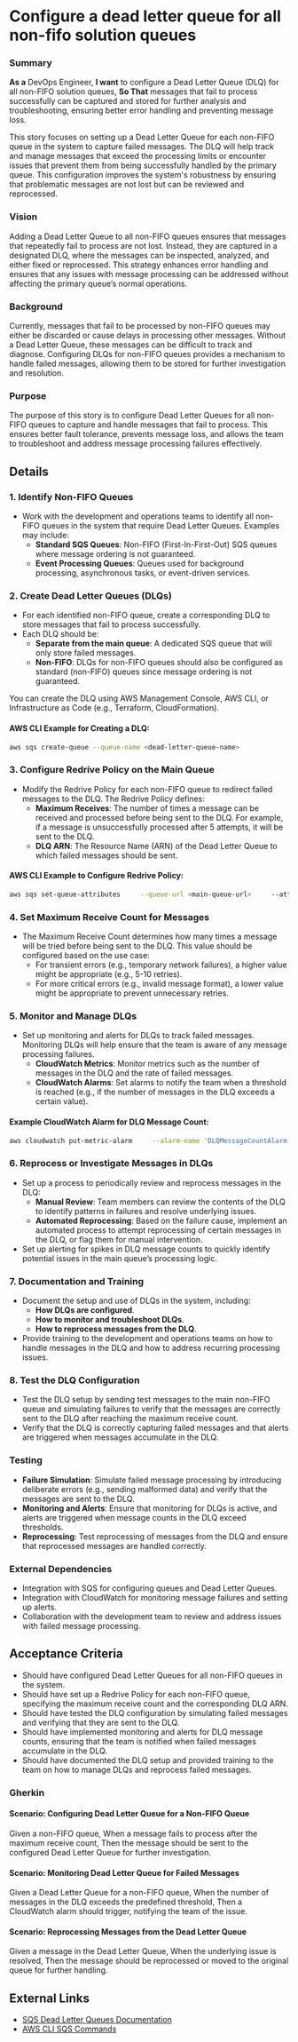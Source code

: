 
# Configure a dead letter queue for all non-fifo solution queues
### Summary
**As a** DevOps Engineer, **I want** to configure a Dead Letter Queue (DLQ) for all non-FIFO solution queues, **So That** messages that fail to process successfully can be captured and stored for further analysis and troubleshooting, ensuring better error handling and preventing message loss.

This story focuses on setting up a Dead Letter Queue for each non-FIFO queue in the system to capture failed messages. The DLQ will help track and manage messages that exceed the processing limits or encounter issues that prevent them from being successfully handled by the primary queue. This configuration improves the system's robustness by ensuring that problematic messages are not lost but can be reviewed and reprocessed.

### Vision
Adding a Dead Letter Queue to all non-FIFO queues ensures that messages that repeatedly fail to process are not lost. Instead, they are captured in a designated DLQ, where the messages can be inspected, analyzed, and either fixed or reprocessed. This strategy enhances error handling and ensures that any issues with message processing can be addressed without affecting the primary queue’s normal operations.

### Background
Currently, messages that fail to be processed by non-FIFO queues may either be discarded or cause delays in processing other messages. Without a Dead Letter Queue, these messages can be difficult to track and diagnose. Configuring DLQs for non-FIFO queues provides a mechanism to handle failed messages, allowing them to be stored for further investigation and resolution.

### Purpose
The purpose of this story is to configure Dead Letter Queues for all non-FIFO queues to capture and handle messages that fail to process. This ensures better fault tolerance, prevents message loss, and allows the team to troubleshoot and address message processing failures effectively.

## Details
### 1. Identify Non-FIFO Queues
- Work with the development and operations teams to identify all non-FIFO queues in the system that require Dead Letter Queues. Examples may include:
  - **Standard SQS Queues**: Non-FIFO (First-In-First-Out)  SQS queues where message ordering is not guaranteed.
  - **Event Processing Queues**: Queues used for background processing, asynchronous tasks, or event-driven services.

### 2. Create Dead Letter Queues (DLQs)
- For each identified non-FIFO queue, create a corresponding DLQ to store messages that fail to process successfully.
- Each DLQ should be:
  - **Separate from the main queue**: A dedicated SQS queue that will only store failed messages.
  - **Non-FIFO**: DLQs for non-FIFO queues should also be configured as standard (non-FIFO) queues since message ordering is not guaranteed.

You can create the DLQ using AWS Management Console, AWS CLI, or Infrastructure as Code (e.g., Terraform, CloudFormation).

#### AWS CLI Example for Creating a DLQ:
```bash
aws sqs create-queue --queue-name <dead-letter-queue-name>
```

### 3. Configure Redrive Policy on the Main Queue
- Modify the Redrive Policy for each non-FIFO queue to redirect failed messages to the DLQ. The Redrive Policy defines:
  - **Maximum Receives**: The number of times a message can be received and processed before being sent to the DLQ. For example, if a message is unsuccessfully processed after 5 attempts, it will be sent to the DLQ.
  - **DLQ ARN**: The  Resource Name (ARN) of the Dead Letter Queue to which failed messages should be sent.

#### AWS CLI Example to Configure Redrive Policy:
```bash
aws sqs set-queue-attributes     --queue-url <main-queue-url>     --attributes '{'RedrivePolicy': '{\'maxReceiveCount\':\'5\', \'deadLetterTargetArn\':\'arn:aws:sqs:<region>:<account-id>:<dead-letter-queue-name>\'}'}'
```

### 4. Set Maximum Receive Count for Messages
- The Maximum Receive Count determines how many times a message will be tried before being sent to the DLQ. This value should be configured based on the use case:
  - For transient errors (e.g., temporary network failures), a higher value might be appropriate (e.g., 5-10 retries).
  - For more critical errors (e.g., invalid message format), a lower value might be appropriate to prevent unnecessary retries.

### 5. Monitor and Manage DLQs
- Set up monitoring and alerts for DLQs to track failed messages. Monitoring DLQs will help ensure that the team is aware of any message processing failures.
  - **CloudWatch Metrics**: Monitor metrics such as the number of messages in the DLQ and the rate of failed messages.
  - **CloudWatch Alarms**: Set alarms to notify the team when a threshold is reached (e.g., if the number of messages in the DLQ exceeds a certain value).

#### Example CloudWatch Alarm for DLQ Message Count:
```bash
aws cloudwatch put-metric-alarm     --alarm-name 'DLQMessageCountAlarm'     --metric-name ApproximateNumberOfMessagesVisible     --namespace AWS/SQS     --statistic Average     --period 300     --threshold 100     --comparison-operator GreaterThanThreshold     --dimensions Name=QueueName,Value=<dead-letter-queue-name>     --evaluation-periods 1     --alarm-actions <sns-topic-arn>
```

### 6. Reprocess or Investigate Messages in DLQs
- Set up a process to periodically review and reprocess messages in the DLQ:
  - **Manual Review**: Team members can review the contents of the DLQ to identify patterns in failures and resolve underlying issues.
  - **Automated Reprocessing**: Based on the failure cause, implement an automated process to attempt reprocessing of certain messages in the DLQ, or flag them for manual intervention.
- Set up alerting for spikes in DLQ message counts to quickly identify potential issues in the main queue’s processing logic.

### 7. Documentation and Training
- Document the setup and use of DLQs in the system, including:
  - **How DLQs are configured**.
  - **How to monitor and troubleshoot DLQs**.
  - **How to reprocess messages from the DLQ**.
- Provide training to the development and operations teams on how to handle messages in the DLQ and how to address recurring processing issues.

### 8. Test the DLQ Configuration
- Test the DLQ setup by sending test messages to the main non-FIFO queue and simulating failures to verify that the messages are correctly sent to the DLQ after reaching the maximum receive count.
- Verify that the DLQ is correctly capturing failed messages and that alerts are triggered when messages accumulate in the DLQ.

### Testing
- **Failure Simulation**: Simulate failed message processing by introducing deliberate errors (e.g., sending malformed data) and verify that the messages are sent to the DLQ.
- **Monitoring and Alerts**: Ensure that monitoring for DLQs is active, and alerts are triggered when message counts in the DLQ exceed thresholds.
- **Reprocessing**: Test reprocessing of messages from the DLQ and ensure that reprocessed messages are handled correctly.

### External Dependencies
- Integration with  SQS for configuring queues and Dead Letter Queues.
- Integration with  CloudWatch for monitoring message failures and setting up alerts.
- Collaboration with the development team to review and address issues with failed message processing.

## Acceptance Criteria
- Should have configured Dead Letter Queues for all non-FIFO queues in the system.
- Should have set up a Redrive Policy for each non-FIFO queue, specifying the maximum receive count and the corresponding DLQ ARN.
- Should have tested the DLQ configuration by simulating failed messages and verifying that they are sent to the DLQ.
- Should have implemented monitoring and alerts for DLQ message counts, ensuring that the team is notified when failed messages accumulate in the DLQ.
- Should have documented the DLQ setup and provided training to the team on how to manage DLQs and reprocess failed messages.

### Gherkin
#### Scenario: Configuring Dead Letter Queue for a Non-FIFO Queue
Given a non-FIFO queue,
When a message fails to process after the maximum receive count,
Then the message should be sent to the configured Dead Letter Queue for further investigation.

#### Scenario: Monitoring Dead Letter Queue for Failed Messages
Given a Dead Letter Queue for a non-FIFO queue,
When the number of messages in the DLQ exceeds the predefined threshold,
Then a CloudWatch alarm should trigger, notifying the team of the issue.

#### Scenario: Reprocessing Messages from the Dead Letter Queue
Given a message in the Dead Letter Queue,
When the underlying issue is resolved,
Then the message should be reprocessed or moved to the original queue for further handling.

## External Links
- [ SQS Dead Letter Queues Documentation](https://docs.aws.amazon.com/AWSSimpleQueueService/latest/SQSDeveloperGuide/sqs-dead-letter-queues.html)
- [AWS CLI SQS Commands](https://docs.aws.amazon.com/cli/latest/reference/sqs/index.html)
